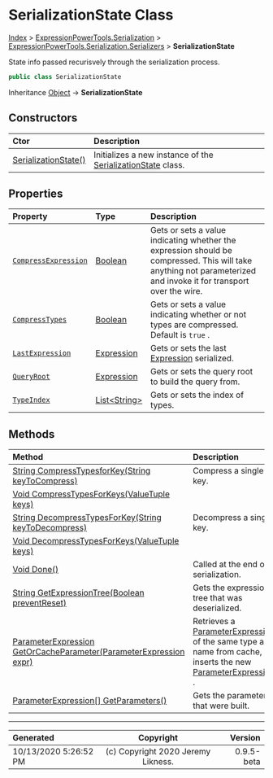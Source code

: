 ﻿# SerializationState Class

[Index](../index.md) > [ExpressionPowerTools.Serialization](ExpressionPowerTools.Serialization.a.md) > [ExpressionPowerTools.Serialization.Serializers](ExpressionPowerTools.Serialization.Serializers.n.md) > **SerializationState**

State info passed recurisvely through the serialization process.

```csharp
public class SerializationState
```

Inheritance [Object](https://docs.microsoft.com/dotnet/api/system.object) → **SerializationState**

## Constructors

| Ctor | Description |
| :-- | :-- |
| [SerializationState()](ExpressionPowerTools.Serialization.Serializers.SerializationState.ctor.md#serializationstate) | Initializes a new instance of the [SerializationState](ExpressionPowerTools.Serialization.Serializers.SerializationState.cs.md) class. |
## Properties

| Property | Type | Description |
| :-- | :-- | :-- |
| [`CompressExpression`](ExpressionPowerTools.Serialization.Serializers.SerializationState.CompressExpression.prop.md) | [Boolean](https://docs.microsoft.com/dotnet/api/system.boolean) | Gets or sets a value indicating whether the expression should be            compressed. This will take anything not parameterized and invoke it            for transport over the wire. |
| [`CompressTypes`](ExpressionPowerTools.Serialization.Serializers.SerializationState.CompressTypes.prop.md) | [Boolean](https://docs.microsoft.com/dotnet/api/system.boolean) | Gets or sets a value indicating whether or not types are compressed. Default is `true` . |
| [`LastExpression`](ExpressionPowerTools.Serialization.Serializers.SerializationState.LastExpression.prop.md) | [Expression](https://docs.microsoft.com/dotnet/api/system.linq.expressions.expression) | Gets or sets the last [Expression](https://docs.microsoft.com/dotnet/api/system.linq.expressions.expression) serialized. |
| [`QueryRoot`](ExpressionPowerTools.Serialization.Serializers.SerializationState.QueryRoot.prop.md) | [Expression](https://docs.microsoft.com/dotnet/api/system.linq.expressions.expression) | Gets or sets the query root to build the query from. |
| [`TypeIndex`](ExpressionPowerTools.Serialization.Serializers.SerializationState.TypeIndex.prop.md) | [List&lt;String>](https://docs.microsoft.com/dotnet/api/system.collections.generic.list-1) | Gets or sets the index of types. |

## Methods

| Method | Description |
| :-- | :-- |
| [String CompressTypesforKey(String keyToCompress)](ExpressionPowerTools.Serialization.Serializers.SerializationState.CompressTypesforKey.m.md) | Compress a single key. |
| [Void CompressTypesForKeys(ValueTuple keys)](ExpressionPowerTools.Serialization.Serializers.SerializationState.CompressTypesForKeys.m.md) |  |
| [String DecompressTypesForKey(String keyToDecompress)](ExpressionPowerTools.Serialization.Serializers.SerializationState.DecompressTypesForKey.m.md) | Decompress a single key. |
| [Void DecompressTypesForKeys(ValueTuple keys)](ExpressionPowerTools.Serialization.Serializers.SerializationState.DecompressTypesForKeys.m.md) |  |
| [Void Done()](ExpressionPowerTools.Serialization.Serializers.SerializationState.Done.m.md) | Called at the end of serialization. |
| [String GetExpressionTree(Boolean preventReset)](ExpressionPowerTools.Serialization.Serializers.SerializationState.GetExpressionTree.m.md) | Gets the expression tree that was deserialized. |
| [ParameterExpression GetOrCacheParameter(ParameterExpression expr)](ExpressionPowerTools.Serialization.Serializers.SerializationState.GetOrCacheParameter.m.md) | Retrieves a [ParameterExpression](https://docs.microsoft.com/dotnet/api/system.linq.expressions.parameterexpression) of the same type            and name from cache, or inserts the new [ParameterExpression](https://docs.microsoft.com/dotnet/api/system.linq.expressions.parameterexpression) . |
| [ParameterExpression[] GetParameters()](ExpressionPowerTools.Serialization.Serializers.SerializationState.GetParameters.m.md) | Gets the parameters that were built. |

---

| Generated | Copyright | Version |
| :-- | :-: | --: |
| 10/13/2020 5:26:52 PM | (c) Copyright 2020 Jeremy Likness. | 0.9.5-beta |
